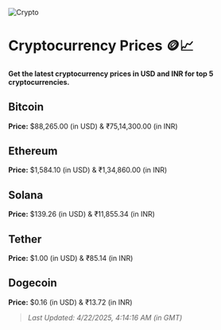 
![Crypto](https://www.techguide.com.au/wp-content/uploads/2020/11/crypto3.jpeg)

# Cryptocurrency Prices 🪙📈

#### Get the latest cryptocurrency prices in USD and INR for top 5 cryptocurrencies.

## Bitcoin

**Price:** $88,265.00 (in USD) & ₹75,14,300.00 (in INR)

## Ethereum

**Price:** $1,584.10 (in USD) & ₹1,34,860.00 (in INR)

## Solana

**Price:** $139.26 (in USD) & ₹11,855.34 (in INR)

## Tether

**Price:** $1.00 (in USD) & ₹85.14 (in INR)

## Dogecoin

**Price:** $0.16 (in USD) & ₹13.72 (in INR)

> _Last Updated: 4/22/2025, 4:14:16 AM (in GMT)_
